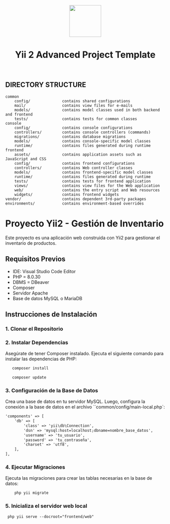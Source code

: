 <p align="center">
    <a href="https://github.com/yiisoft" target="_blank">
        <img src="https://avatars0.githubusercontent.com/u/993323" height="100px">
    </a>
    <h1 align="center">Yii 2 Advanced Project Template</h1>
    <br>
</p>

DIRECTORY STRUCTURE
-------------------

```
common
    config/              contains shared configurations
    mail/                contains view files for e-mails
    models/              contains model classes used in both backend and frontend
    tests/               contains tests for common classes    
console
    config/              contains console configurations
    controllers/         contains console controllers (commands)
    migrations/          contains database migrations
    models/              contains console-specific model classes
    runtime/             contains files generated during runtime
frontend
    assets/              contains application assets such as JavaScript and CSS
    config/              contains frontend configurations
    controllers/         contains Web controller classes
    models/              contains frontend-specific model classes
    runtime/             contains files generated during runtime
    tests/               contains tests for frontend application
    views/               contains view files for the Web application
    web/                 contains the entry script and Web resources
    widgets/             contains frontend widgets
vendor/                  contains dependent 3rd-party packages
environments/            contains environment-based overrides
```


# Proyecto Yii2 - Gestión de Inventario

Este proyecto es una aplicación web construida con Yii2 para gestionar el inventario de productos. 

## Requisitos Previos

- IDE: Visual Studio Code Editor
- PHP = 8.0.30
- DBMS = DBeaver
- Composer
- Servidor Apache
- Base de datos MySQL o MariaDB

## Instrucciones de Instalación

### 1. Clonar el Repositorio

### 2. Instalar Dependencias
Asegúrate de tener Composer instalado. Ejecuta el siguiente comando para instalar las dependencias de PHP: 
```bash
   composer install
   ```
```bash
   composer update
```
### 3. Configuración de la Base de Datos
Crea una base de datos en tu servidor MySQL. Luego, configura la conexión a la base de datos en el archivo ``common/config/main-local.php`:

```html
'components' => [
    'db' => [
        'class' => 'yii\db\Connection',
        'dsn' => 'mysql:host=localhost;dbname=nombre_base_datos',
        'username' => 'tu_usuario',
        'password' => 'tu_contraseña',
        'charset' => 'utf8',
    ],
],
```

### 4. Ejecutar Migraciones
Ejecuta las migraciones para crear las tablas necesarias en la base de datos:
```bash
    php yii migrate
```
### 5. Inicializa el servidor web local
     php yii serve --docroot="frontend/web"
